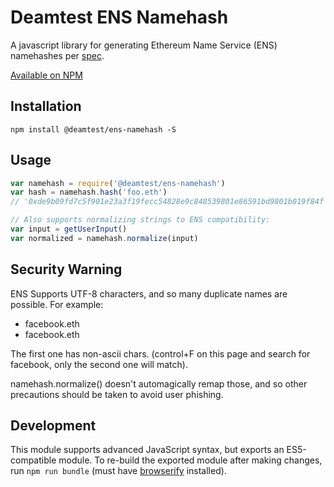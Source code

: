 # Deamtest ENS Namehash

A javascript library for generating Ethereum Name Service (ENS) namehashes per [spec](https://github.com/ethereum/EIPs/issues/137).

[Available on NPM](https://npmjs.com/package/@deamtest/ens-namehash)

## Installation

`npm install @deamtest/ens-namehash -S`

## Usage

```javascript
var namehash = require('@deamtest/ens-namehash')
var hash = namehash.hash('foo.eth')
// '0xde9b09fd7c5f901e23a3f19fecc54828e9c848539801e86591bd9801b019f84f'

// Also supports normalizing strings to ENS compatibility:
var input = getUserInput()
var normalized = namehash.normalize(input)
```

## Security Warning

ENS Supports UTF-8 characters, and so many duplicate names are possible. For example:

- faceboоk.eth
- facebook.eth

The first one has non-ascii chars. (control+F on this page and search for facebook, only the second one will match).

namehash.normalize() doesn't automagically remap those, and so other precautions should be taken to avoid user phishing.

## Development

This module supports advanced JavaScript syntax, but exports an ES5-compatible module. To re-build the exported module after making changes, run `npm run bundle` (must have [browserify](http://browserify.org/) installed).

